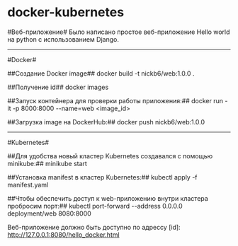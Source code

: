 # docker-kubernetes

#Веб-приложение#
Было написано простое веб-приложение Hello world на python с использованием Django.

---

#Docker#

##Создание Docker image##
docker build -t nickb6/web:1.0.0 .

##Получение id##
docker images

##Запуск контейнера для проверки работы приложения:##
docker run -it -p 8000:8000 --name=web <image_id>

##Загрузка image на DockerHub:##
docker push nickb6/web:1.0.0

---

#Kubernetes#

##Для удобства новый кластер Kubernetes создавался с помощью minikube:##
minikube start

##Установка manifest в кластер Kubernetes:##
kubectl apply -f manifest.yaml

##Чтобы обеспечить доступ к web-приложению внутри кластера пробросим порт:##
kubectl port-forward --address 0.0.0.0 deployment/web 8080:8000

Веб-приложение должно быть доступно по адрессу [id]: http://127.0.0.1:8080/hello_docker.html
